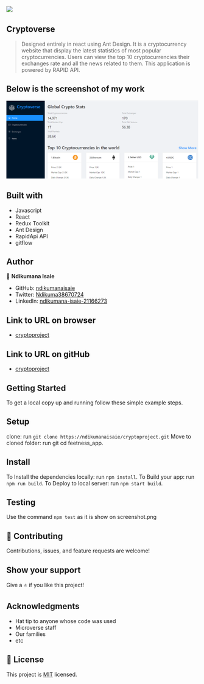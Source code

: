 ![](https://img.shields.io/badge/Microverse-blueviolet)

## Cryptoverse

> Designed entirely in react using Ant Design. It is a cryptocurrency website that display the latest statistics of most popular cryptocurrencies. Users can view the top 10 cryptocurrencies their exchanges rate and all the news related to them. This application is powered by RAPID API.

## Below is the screenshot of my work
![Crypot Project](https://github.com/ndikumanaisaie/cryptoproject/blob/develop/src/images/shot_1.png)

## Built with
- Javascript
- React
- Redux Toolkit
- Ant Design
- RapidApi API
- gitflow


## Author

👤 **Ndikumana Isaie**

- GitHub: [ndikumanaisaie](https://github.com/ndikumanaisaie)
- Twitter: [Ndikuma38670724](https://twitter.com/Ndikuma38670724)
- LinkedIn: [ndikumana-isaie-21166273](https://www.linkedin.com/in/ndikumana-isaie-21166273/)

## Link to URL on browser
- [cryptoproject](https://ndikumanaisaie/cryptoproject/dist)

## Link to URL on gitHub
- [cryptoproject](https://github.com/ndikumanaisaie/cryptoproject.git)

## Getting Started

To get a local copy up and running follow these simple example steps.

## Setup
clone: run `git clone https://ndikumanaisaie/cryptoproject.git`
Move to cloned folder: run git cd feetness_app.

## Install

To Install the dependencies locally: run `npm install`.
To Build your app: run `npm run build`.
To Deploy to local server: run `npm start build`.

## Testing

Use the command `npm test` as it is show on screenshot.png

## 🤝 Contributing

Contributions, issues, and feature requests are welcome!

## Show your support

Give a ⭐️ if you like this project!

## Acknowledgments

- Hat tip to anyone whose code was used
- Microverse staff
- Our families
- etc

## 📝 License

This project is [MIT](./MIT.md) licensed.
